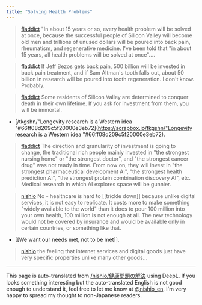 ```yaml
---
title: "Solving Health Problems"
---
```


> [fladdict](https://x.com/fladdict/status/1841818631241683363) "In about 15 years or so, every health problem will be solved at once, because the successful people of Silicon Valley will become old men and trillions of unused dollars will be poured into back pain, rheumatism, and regenerative medicine. I've been told that "in about 15 years, all health problems will be solved at once"....

> [fladdict](https://x.com/fladdict/status/1841819297779482985) If Jeff Bezos gets back pain, 500 billion will be invested in back pain treatment, and if Sam Altman's tooth falls out, about 50 billion in research will be poured into tooth regeneration. I don't know. Probably.

> [fladdict](https://x.com/fladdict/status/1841824584473182244) Some residents of Silicon Valley are determined to conquer death in their own lifetime. If you ask for investment from them, you will be immortal.
- [/tkgshn/"Longevity research is a Western idea "#66ff08d209c5f20000e3eb72](https://scrapbox.io/tkgshn/"Longevity research is a Western idea "#66ff08d209c5f20000e3eb72).

> [fladdict](https://x.com/fladdict/status/1841985721483293164) The direction and granularity of investment is going to change, the traditional rich people mainly invested in "the strongest nursing home" or "the strongest doctor", and "the strongest cancer drug" was not ready in time. From now on, they will invest in "the strongest pharmaceutical development AI", "the strongest health prediction AI", "the strongest protein combination discovery AI", etc. Medical research in which AI explores space will be gunnier.


> [nishio](https://x.com/nishio/status/1842072663130571023) No - healthcare is hard to [[trickle down]] because unlike digital services, it is not easy to replicate. It costs more to make something "widely available to the world" than it does to pour 100 million into your own health, 100 million is not enough at all. The new technology would not be covered by insurance and would be available only in certain countries, or something like that.
- [[We want our needs met, not to be met]].
> [nishio](https://x.com/nishio/status/1842072959227461755) the feeling that internet services and digital goods just have very specific properties unlike many other goods...

---
This page is auto-translated from [/nishio/健康問題の解決](https://scrapbox.io/nishio/健康問題の解決) using DeepL. If you looks something interesting but the auto-translated English is not good enough to understand it, feel free to let me know at [@nishio_en](https://twitter.com/nishio_en). I'm very happy to spread my thought to non-Japanese readers.